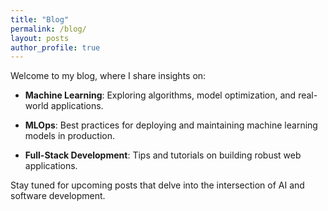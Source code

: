 ```yaml
---
title: "Blog"
permalink: /blog/
layout: posts
author_profile: true
---
```


Welcome to my blog, where I share insights on:

- **Machine Learning**: Exploring algorithms, model optimization, and real-world applications.

- **MLOps**: Best practices for deploying and maintaining machine learning models in production.

- **Full-Stack Development**: Tips and tutorials on building robust web applications.

Stay tuned for upcoming posts that delve into the intersection of AI and software development.
